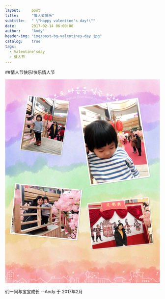 ```yaml
---
layout:     post
title:      "情人节快乐"
subtitle:   " \"Happy valentine's day!\""
date:       2017-02-14 06:00:00
author:     "Andy"
header-img: "img/post-bg-valentines-day.jpg"
catalog:    true
tags: 
  - Valentine'sday   
  - 情人节
---
```


##情人节快乐!快乐情人节

![](/img/in-post/post-valentins-day.PNG)

们一同与宝宝成长
--Andy 于 2017年2月
